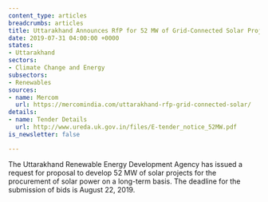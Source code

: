 ```yaml
---
content_type: articles
breadcrumbs: articles
title: Uttarakhand Announces RfP for 52 MW of Grid-Connected Solar Projects
date: 2019-07-31 04:00:00 +0000
states:
- Uttarakhand
sectors:
- Climate Change and Energy
subsectors:
- Renewables
sources:
- name: Mercom
  url: https://mercomindia.com/uttarakhand-rfp-grid-connected-solar/
details:
- name: Tender Details
  url: http://www.ureda.uk.gov.in/files/E-tender_notice_52MW.pdf
is_newsletter: false

---
```

The Uttarakhand Renewable Energy Development Agency has issued a request for proposal to develop 52 MW of solar projects for the procurement of solar power on a long-term basis. The deadline for the submission of bids is August 22, 2019.
